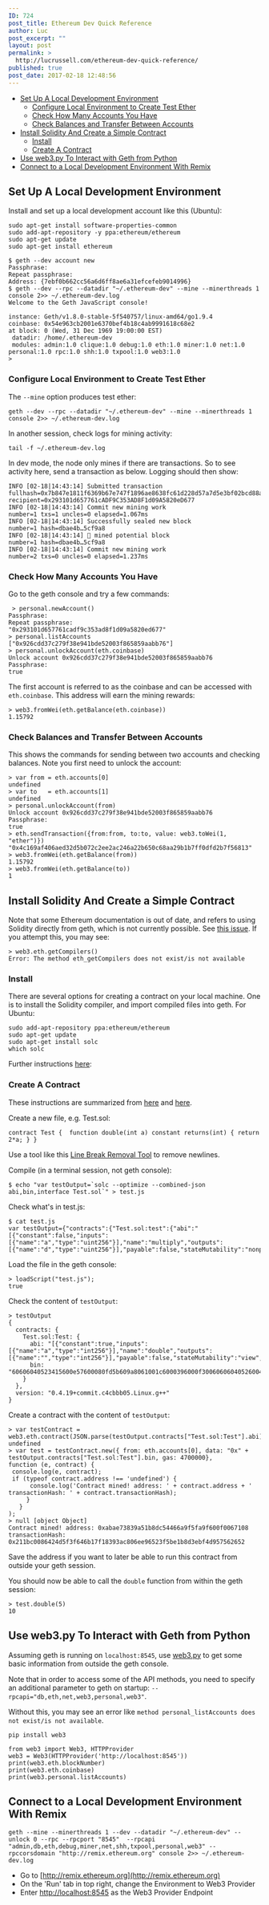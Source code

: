 ```yaml
---
ID: 724
post_title: Ethereum Dev Quick Reference
author: Luc
post_excerpt: ""
layout: post
permalink: >
  http://lucrussell.com/ethereum-dev-quick-reference/
published: true
post_date: 2017-02-18 12:48:56
---
```

[TOC]: # " "

- [Set Up A Local Development Environment](#set-up-a-local-development-environment)
    - [Configure Local Environment to Create Test Ether](#configure-local-environment-to-create-test-ether)
    - [Check How Many Accounts You Have](#check-how-many-accounts-you-have)
    - [Check Balances and Transfer Between Accounts](#check-balances-and-transfer-between-accounts)
- [Install Solidity And Create a Simple Contract](#install-solidity-and-create-a-simple-contract)
    - [Install](#install)
    - [Create A Contract](#create-a-contract)
- [Use web3.py To Interact with Geth from Python](#use-web3py-to-interact-with-geth-from-python)
- [Connect to a Local Development Environment With Remix](#connect-to-a-local-development-environment-with-remix)




## Set Up A Local Development Environment
Install and set up a local development account like this (Ubuntu):

    sudo apt-get install software-properties-common
    sudo add-apt-repository -y ppa:ethereum/ethereum
    sudo apt-get update
    sudo apt-get install ethereum

    $ geth --dev account new
    Passphrase:
    Repeat passphrase:
    Address: {7ebf0b662cc56a6d6ff8ae6a31efcefeb9014996}
    $ geth --dev --rpc --datadir "~/.ethereum-dev" --mine --minerthreads 1 console 2>> ~/.ethereum-dev.log
    Welcome to the Geth JavaScript console!

    instance: Geth/v1.8.0-stable-5f540757/linux-amd64/go1.9.4
    coinbase: 0x54e963cb2001e6370bef4b18c4ab9991618c68e2
    at block: 0 (Wed, 31 Dec 1969 19:00:00 EST)
     datadir: /home/.ethereum-dev
     modules: admin:1.0 clique:1.0 debug:1.0 eth:1.0 miner:1.0 net:1.0 personal:1.0 rpc:1.0 shh:1.0 txpool:1.0 web3:1.0
    >

### Configure Local Environment to Create Test Ether
The `--mine` option produces test ether:

    geth --dev --rpc --datadir "~/.ethereum-dev" --mine --minerthreads 1 console 2>> ~/.ethereum-dev.log

In another session, check logs for mining activity:

    tail -f ~/.ethereum-dev.log

In dev mode, the node only mines if there are transactions. So to see activity here, send a transaction as below. Logging should then show:

    INFO [02-18|14:43:14] Submitted transaction                    fullhash=0x7b847e1811f6369b67e747f1896ae8638fc61d228d57a7d5e3bf02bcd88ab3d4 recipient=0x293101d657761cADF9C353AD8F1d09A5820eD677
    INFO [02-18|14:43:14] Commit new mining work                   number=1 txs=1 uncles=0 elapsed=1.067ms
    INFO [02-18|14:43:14] Successfully sealed new block            number=1 hash=dbae4b…5cf9a8
    INFO [02-18|14:43:14] 🔨 mined potential block                  number=1 hash=dbae4b…5cf9a8
    INFO [02-18|14:43:14] Commit new mining work                   number=2 txs=0 uncles=0 elapsed=1.237ms

### Check How Many Accounts You Have
Go to the geth console and try a few commands:

     > personal.newAccount()
    Passphrase:
    Repeat passphrase:
    "0x293101d657761cadf9c353ad8f1d09a5820ed677"
    > personal.listAccounts
    ["0x926cdd37c279f38e941bde52003f865859aabb76"]
    > personal.unlockAccount(eth.coinbase)
    Unlock account 0x926cdd37c279f38e941bde52003f865859aabb76
    Passphrase:
    true

The first account is referred to as the coinbase and can be accessed with `eth.coinbase`. This address will earn the mining rewards:

    > web3.fromWei(eth.getBalance(eth.coinbase))
    1.15792

### Check Balances and Transfer Between Accounts
This shows the commands for sending between two accounts and checking balances. Note you first need to unlock the account:

    > var from = eth.accounts[0]
    undefined
    > var to   = eth.accounts[1]
    undefined
    > personal.unlockAccount(from)
    Unlock account 0x926cdd37c279f38e941bde52003f865859aabb76
    Passphrase:
    true
    > eth.sendTransaction({from:from, to:to, value: web3.toWei(1, "ether")})
    "0x4c169af406aed32d5b072c2ee2ac246a22b650c68aa29b1b7ff0dfd2b7f56813"
    > web3.fromWei(eth.getBalance(from))
    1.15792
    > web3.fromWei(eth.getBalance(to))
    1


## Install Solidity And Create a Simple Contract
Note that some Ethereum documentation is out of date, and refers to using Solidity directly from geth, which is not currently possible. See [this issue](https://github.com/ethereum/go-ethereum/issues/3793). If you attempt this, you may see:

    > web3.eth.getCompilers()
    Error: The method eth_getCompilers does not exist/is not available


### Install
There are several options for creating a contract on your local machine. One is to install the Solidity compiler, and import compiled files into geth. For Ubuntu:

    sudo add-apt-repository ppa:ethereum/ethereum
    sudo apt-get update
    sudo apt-get install solc
    which solc

Further instructions [here](http://solidity.readthedocs.io/en/develop/installing-solidity.html):

### Create A Contract
These instructions are summarized from [here](https://ethereum.stackexchange.com/a/15436/8317) and [here](https://ethereum.stackexchange.com/a/3520/8317).

Create a new file, e.g. Test.sol:

    contract Test {  function double(int a) constant returns(int) { return 2*a; } }

Use a tool like this [Line Break Removal Tool](https://www.textfixer.com/tools/remove-line-breaks.php) to remove newlines.

Compile (in a terminal session, not geth console):

    $ echo "var testOutput=`solc --optimize --combined-json abi,bin,interface Test.sol`" > test.js

Check what's in test.js:

    $ cat test.js
    var testOutput={"contracts":{"Test.sol:test":{"abi":"[{"constant":false,"inputs":[{"name":"a","type":"uint256"}],"name":"multiply","outputs":[{"name":"d","type":"uint256"}],"payable":false,"stateMutability":"nonpayable","type":"function"}]","bin":"60606040523415600e57600080fd5b609a8061001c6000396000f300606060405260043610603e5763ffffffff7c0100000000000000000000000000000000000000000000000000000000600035041663c6888fa181146043575b600080fd5b3415604d57600080fd5b60566004356068565b60405190815260200160405180910390f35b600702905600a165627a7a72305820b9bacfe234b71a880cdb653740e531bdd55f588943fb54de22a2b4ce0a3c08ea0029"}},"version":"0.4.19+commit.c4cbbb05.Linux.g++"}

Load the file in the geth console:

    > loadScript("test.js");
    true

Check the content of `testOutput`:

    > testOutput
    {
      contracts: {
        Test.sol:Test: {
          abi: "[{"constant":true,"inputs":[{"name":"a","type":"int256"}],"name":"double","outputs":[{"name":"","type":"int256"}],"payable":false,"stateMutability":"view","type":"function"}]",
          bin: "60606040523415600e57600080fd5b609a8061001c6000396000f300606060405260043610603e5763ffffffff7c01000000000000000000000000000000000000000000000000000000006000350416636ffa1caa81146043575b600080fd5b3415604d57600080fd5b60566004356068565b60405190815260200160405180910390f35b600202905600a165627a7a72305820ad7e119166a4fd50657c9ebf64b81136cd76e83e22460b6c24dfa0c0a4e5e8ee0029"
        }
      },
      version: "0.4.19+commit.c4cbbb05.Linux.g++"
    }

Create a contract with the content of `testOutput`:

    > var testContract = web3.eth.contract(JSON.parse(testOutput.contracts["Test.sol:Test"].abi));
    undefined
    > var test = testContract.new({ from: eth.accounts[0], data: "0x" +     testOutput.contracts["Test.sol:Test"].bin, gas: 4700000},
    function (e, contract) {
     console.log(e, contract);
     if (typeof contract.address !== 'undefined') {
          console.log('Contract mined! address: ' + contract.address + ' transactionHash: ' + contract.transactionHash);
         }
       }
    );
    > null [object Object]
    Contract mined! address: 0xabae73839a51b8dc54466a9f5fa9f600f0067108 transactionHash: 0x211bc0086424d5f3f646b17f18393ac806ee96523f5be1b8d3ebf4d957562652

Save the address if you want to later be able to run this contract from outside your geth session.

You should now be able to call the `double` function from within the geth session:

    > test.double(5)
    10

## Use web3.py To Interact with Geth from Python
Assuming geth is running on `localhost:8545`, use [web3.py](https://github.com/ethereum/web3.py) to get some basic information from outside the geth console.

Note that in order to access some of the API methods, you need to specify an additional parameter to geth on startup:  `--rpcapi="db,eth,net,web3,personal,web3"`.

Without this, you may see an error like `method personal_listAccounts does not exist/is not available`.

    pip install web3

    from web3 import Web3, HTTPProvider
    web3 = Web3(HTTPProvider('http://localhost:8545'))
    print(web3.eth.blockNumber)
    print(web3.eth.coinbase)
    print(web3.personal.listAccounts)



## Connect to a Local Development Environment With Remix

    geth --mine --minerthreads 1 --dev --datadir "~/.ethereum-dev" --unlock 0 --rpc --rpcport "8545"  --rpcapi "admin,db,eth,debug,miner,net,shh,txpool,personal,web3" --rpccorsdomain "http://remix.ethereum.org" console 2>> ~/.ethereum-dev.log

- Go to [http://remix.ethereum.org](http://remix.ethereum.org)
- On the 'Run' tab in top right, change the Environment to Web3 Provider
- Enter [http://localhost:8545](http://localhost:8545) as the Web3 Provider Endpoint